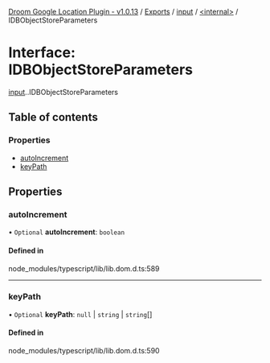 [Droom Google Location Plugin - v1.0.13](../README.md) / [Exports](../modules.md) / [input](../modules/input.md) / [<internal\>](../modules/input._internal_.md) / IDBObjectStoreParameters

# Interface: IDBObjectStoreParameters

[input](../modules/input.md).[<internal>](../modules/input._internal_.md).IDBObjectStoreParameters

## Table of contents

### Properties

- [autoIncrement](input._internal_.IDBObjectStoreParameters.md#autoincrement)
- [keyPath](input._internal_.IDBObjectStoreParameters.md#keypath)

## Properties

### autoIncrement

• `Optional` **autoIncrement**: `boolean`

#### Defined in

node_modules/typescript/lib/lib.dom.d.ts:589

___

### keyPath

• `Optional` **keyPath**: ``null`` \| `string` \| `string`[]

#### Defined in

node_modules/typescript/lib/lib.dom.d.ts:590
